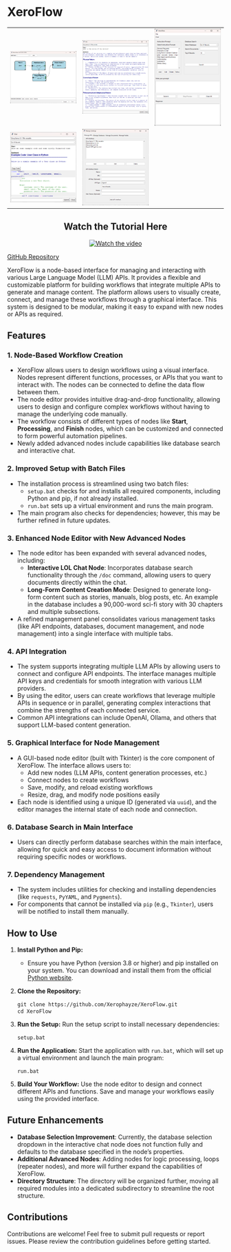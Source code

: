 # XeroFlow

<table>
  <tr>
    <td align="center"><img src="Images/python_108Ev4PbJ2.png" width="200" alt="Image 1"/></td>
    <td align="center"><img src="Images/python_2W40E1weMG.png" width="200" alt="Image 2"/></td>
    <td align="center"><img src="Images/python_hzt8HKh5NI.png" width="200" alt="Image 3"/></td>
  </tr>
  <tr>
    <td align="center"><img src="Images/python_p7yiBWyWHj.png" width="200" alt="Image 4"/></td>
    <td align="center"><img src="Images/python_us9lBIGguj.png" width="200" alt="Image 5"/></td>
    <td></td> <!-- Empty cell for alignment -->
  </tr>
</table>

<!-- Title and centered video link below the table -->
<h2 align="center">Watch the Tutorial Here</h2>
<p align="center">
  <a href="https://youtu.be/dxEQNHmMuqQ">
    <img src="https://img.youtube.com/vi/dxEQNHmMuqQ/0.jpg" alt="Watch the video" width="600" />
  </a>
</p>


[GitHub Repository](https://github.com/Xerophayze/XeroFlow)

XeroFlow is a node-based interface for managing and interacting with various Large Language Model (LLM) APIs. It provides a flexible and customizable platform for building workflows that integrate multiple APIs to generate and manage content. The platform allows users to visually create, connect, and manage these workflows through a graphical interface. This system is designed to be modular, making it easy to expand with new nodes or APIs as required.

## Features

### 1. **Node-Based Workflow Creation**
   - XeroFlow allows users to design workflows using a visual interface. Nodes represent different functions, processes, or APIs that you want to interact with. The nodes can be connected to define the data flow between them.
   - The node editor provides intuitive drag-and-drop functionality, allowing users to design and configure complex workflows without having to manage the underlying code manually.
   - The workflow consists of different types of nodes like **Start**, **Processing**, and **Finish** nodes, which can be customized and connected to form powerful automation pipelines.
   - Newly added advanced nodes include capabilities like database search and interactive chat.

### 2. **Improved Setup with Batch Files**
   - The installation process is streamlined using two batch files:
     - `setup.bat` checks for and installs all required components, including Python and pip, if not already installed.
     - `run.bat` sets up a virtual environment and runs the main program.
   - The main program also checks for dependencies; however, this may be further refined in future updates.

### 3. **Enhanced Node Editor with New Advanced Nodes**
   - The node editor has been expanded with several advanced nodes, including:
     - **Interactive LOL Chat Node**: Incorporates database search functionality through the `/doc` command, allowing users to query documents directly within the chat.
     - **Long-Form Content Creation Mode**: Designed to generate long-form content such as stories, manuals, blog posts, etc. An example in the database includes a 90,000-word sci-fi story with 30 chapters and multiple subsections.
   - A refined management panel consolidates various management tasks (like API endpoints, databases, document management, and node management) into a single interface with multiple tabs.

### 4. **API Integration**
   - The system supports integrating multiple LLM APIs by allowing users to connect and configure API endpoints. The interface manages multiple API keys and credentials for smooth integration with various LLM providers.
   - By using the editor, users can create workflows that leverage multiple APIs in sequence or in parallel, generating complex interactions that combine the strengths of each connected service.
   - Common API integrations can include OpenAI, Ollama, and others that support LLM-based content generation.

### 5. **Graphical Interface for Node Management**
   - A GUI-based node editor (built with Tkinter) is the core component of XeroFlow. The interface allows users to:
     - Add new nodes (LLM APIs, content generation processes, etc.)
     - Connect nodes to create workflows
     - Save, modify, and reload existing workflows
     - Resize, drag, and modify node positions easily
   - Each node is identified using a unique ID (generated via `uuid`), and the editor manages the internal state of each node and connection.

### 6. **Database Search in Main Interface**
   - Users can directly perform database searches within the main interface, allowing for quick and easy access to document information without requiring specific nodes or workflows.

### 7. **Dependency Management**
   - The system includes utilities for checking and installing dependencies (like `requests`, `PyYAML`, and `Pygments`).
   - For components that cannot be installed via `pip` (e.g., `Tkinter`), users will be notified to install them manually.

## How to Use

1. **Install Python and Pip:**
   - Ensure you have Python (version 3.8 or higher) and pip installed on your system. You can download and install them from the official [Python website](https://www.python.org/downloads/).

2. **Clone the Repository:**
   ```
   git clone https://github.com/Xerophayze/XeroFlow.git
   cd XeroFlow
   ```

3. **Run the Setup:**
   Run the setup script to install necessary dependencies:
   ```
   setup.bat
   ```

4. **Run the Application:**
   Start the application with `run.bat`, which will set up a virtual environment and launch the main program:
   ```
   run.bat
   ```

5. **Build Your Workflow:**
   Use the node editor to design and connect different APIs and functions. Save and manage your workflows easily using the provided interface.

## Future Enhancements
- **Database Selection Improvement**: Currently, the database selection dropdown in the interactive chat node does not function fully and defaults to the database specified in the node’s properties.
- **Additional Advanced Nodes**: Adding nodes for logic processing, loops (repeater nodes), and more will further expand the capabilities of XeroFlow.
- **Directory Structure**: The directory will be organized further, moving all required modules into a dedicated subdirectory to streamline the root structure.

## Contributions
Contributions are welcome! Feel free to submit pull requests or report issues. Please review the contribution guidelines before getting started.
